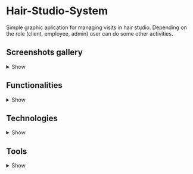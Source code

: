 # Hair-Studio-System

Simple graphic aplication for managing visits in hair studio. Depending on the role (client, employee, admin) user can do some other activities.

## Screenshots gallery

<details><summary>Show</summary>
<img src="https://user-images.githubusercontent.com/29862993/103154987-0cca8000-479c-11eb-99c3-2bd20fb3a69d.png" width="45%"></img> <img src="https://user-images.githubusercontent.com/29862993/103154988-0cca8000-479c-11eb-98e2-ad1ad3af8da1.png" width="45%"></img> <img src="https://user-images.githubusercontent.com/29862993/103154989-0d631680-479c-11eb-8c12-480e2a0a2a64.png" width="45%"></img> <img src="https://user-images.githubusercontent.com/29862993/103154990-0d631680-479c-11eb-9177-91f5dd3476af.png" width="45%"></img> <img src="https://user-images.githubusercontent.com/29862993/103154991-0dfbad00-479c-11eb-82b6-0536a0630dcd.png" width="45%"></img> <img src="https://user-images.githubusercontent.com/29862993/103154992-0dfbad00-479c-11eb-9f86-ba982b9dff67.png" width="45%"></img> <img src="https://user-images.githubusercontent.com/29862993/103154983-0b995300-479c-11eb-92fd-65a47cd8e45a.png" width="45%"></img> <img src="https://user-images.githubusercontent.com/29862993/103154984-0c31e980-479c-11eb-8dba-68b3c84cf879.jpg" width="45%"></img> <img src="https://user-images.githubusercontent.com/29862993/103154985-0cca8000-479c-11eb-9338-785d01f753ca.png" width="45%"></img> 
</details>

## Functionalities

<details><summary>Show</summary>
  
  <p>1. Login and register</p>
  <p>2. Reserve visit</p>
  <p>3. View visit</p>
  <p>4. Confirm visit by employee</p>
  <p>5. Delete visit</p>
  <p>6. List visits (clients visists or employee visits)</p>
  <p>7. Create employees</p>
  <p>8. Manage existing users</p>
  
</details>

## Technologies

<details><summary>Show</summary>
  <p>
    
### Java
> Main back-end language.
>#### Maven
>> Managing libraries used in project.
>#### JavaFX
>> Main front-end technology.
>#### Jakarta Persistence Api (JPA)
>> ORM standard
>#### Hibernate
>> Framework for mapping Java objects to MySQL database.
### MySQL
> Database service used to store objects.
</details>

## Tools

<details><summary>Show</summary>
  <p>

### IntelliJ
>Java IDE
### Scene builder
>Build FXML files.
### GIT
>Used for team-development. 
>#### GitHub
>>Choosen GIT hosting.

</p>
</details>

